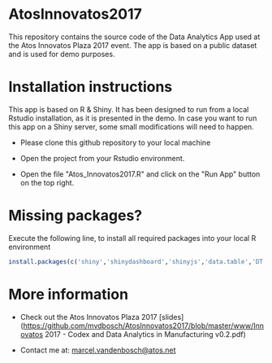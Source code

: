 # AtosInnovatos2017
This repository contains the source code of the Data Analytics App used at the Atos Innovatos Plaza 2017 event.
The app is based on a public dataset and is used for demo purposes.

# Installation instructions
This app is based on R & Shiny. It has been designed to run from a local Rstudio installation, as it is presented in the demo. 
In case you want to run this app on a Shiny server, some small modifications will need to happen.

* Please clone this github repository to your local machine

* Open the  project from your Rstudio environment.

* Open the file "Atos_Innovatos2017.R" and click on the "Run App" button on the top right.


# Missing packages?

Execute the following line, to install all required packages into your local R environment

```R
install.packages(c('shiny','shinydashboard','shinyjs','data.table','DT','rpart','rattle','randomForest','sampling','e1071','caTools','sm','pastecs','DMwR','corrplot','caret','xgboost'))
```

# More information

* Check out the Atos Innovatos Plaza 2017 [slides](https://github.com/mvdbosch/AtosInnovatos2017/blob/master/www/Innovatos 2017 - Codex and Data Analytics in Manufacturing v0.2.pdf)

* Contact me at: marcel.vandenbosch@atos.net
